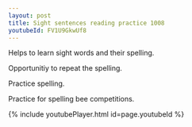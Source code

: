 ```yaml
---
layout: post
title: Sight sentences reading practice 1008
youtubeId: FV1U9GkwUf8
---
```

 
 
Helps to learn sight words and their spelling.

Opportunitiy to repeat the spelling. 

Practice spelling. 
 
Practice for spelling bee competitions. 
 
{% include youtubePlayer.html id=page.youtubeId %}
 
 
